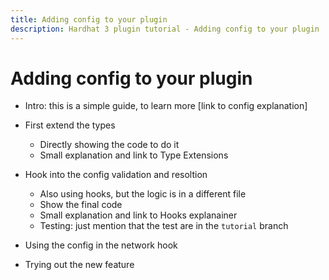 ```yaml
---
title: Adding config to your plugin
description: Hardhat 3 plugin tutorial - Adding config to your plugin
---
```


# Adding config to your plugin

- Intro: this is a simple guide, to learn more [link to config explanation]

- First extend the types

  - Directly showing the code to do it
  - Small explanation and link to Type Extensions

- Hook into the config validation and resoltion

  - Also using hooks, but the logic is in a different file
  - Show the final code
  - Small explanation and link to Hooks explanainer
  - Testing: just mention that the test are in the `tutorial` branch

- Using the config in the network hook

- Trying out the new feature

